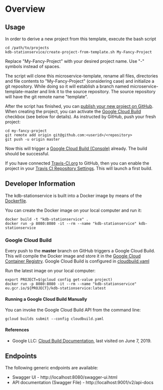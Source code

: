 # Overview

## Usage

In order to derive a new project from this template, execute the bash script

```shell
cd /path/to/projects
kdb-stationservice/create-project-from-template.sh My-Fancy-Project
```

Replace "My-Fancy-Project" with your desired project name. Use "-" symbols instead
of spaces.

The script will clone this microservice-template, rename all files, directories and
file contents to "My-Fancy-Project" (considering case) and initialize a git repository.
While doing so it will establish a branch named microservice-template-master and
link it to the source repository. The source repository will have the git remote name
"template".

After the script has finished, you can [publish your new project on GitHub](https://github.com).
When creating the project, you can activate the [Google Cloud Build](https://cloud.google.com/cloud-build/)
checkbox (see below for details). As instructed by GitHub, push your fresh project:

```shell
cd my-fancy-project
git remote add origin git@github.com:<userid>/<repository>
git push -u origin master
```

Now this will trigger a [Google Cloud Build (Console)](https://console.cloud.google.com/cloud-build/builds) already.
The build should be successful.

If you have connected [Travis-CI.org](https://travis-ci.org) to GitHub, then you can enable the
project in your [Travis CI Repository Settings](https://travis-ci.org/account/repositories). This
will launch a first build.

## Developer Information

The kdb-stationservice is built into a Docker image by means of the 
[Dockerfile](Dockerfile).

You can create the Docker image on your local computer and run it:

```shell
docker build -t "kdb-stationservice" .
docker run -p 8080:8080 -it --rm --name "kdb-stationservice" kdb-stationservice
```

### Google Cloud Build

Every push to the **master** branch on GitHub triggers a Google
Cloud Build. This will compile the Docker image and store it in the
[Google Cloud Container Registry](https://console.cloud.google.com/gcr/images/). 
Google Cloud Build is configured in [cloudbuild.yaml](cloudbuild.yaml)

Run the latest image on your local computer:

```shell
export PROJECT=$(gcloud config get-value project)
docker run -p 8080:8080 -it --rm --name "kdb-stationservice" eu.gcr.io/${PROJECT}/kdb-stationservice:latest
```

#### Running a Google Cloud Build Manually

You can invoke the Google Cloud Build API from the command line:

```shell
gcloud builds submit --config cloudbuild.yaml
```

#### References

* Google LLC: [Cloud Build Documentation](https://cloud.google.com/cloud-build/docs/), last visited on June 7, 2019.

## Endpoints

The following generic endpoints are available:

* Swagger UI - http://localhost:8080/swagger-ui.html
* API documentation (Swagger File) - http://localhost:9001/v2/api-docs
